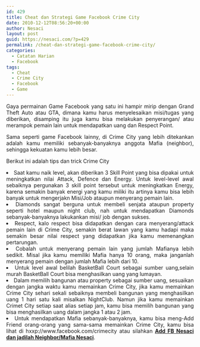 ```yaml
---
id: 429
title: Cheat dan Strategi Game Facebook Crime City
date: 2010-12-12T08:56:20+00:00
author: Nesaci
layout: post
guid: https://nesaci.com/?p=429
permalink: /cheat-dan-strategi-game-facebook-crime-city/
categories:
  - Catatan Harian
  - Facebook
tags:
  - Cheat
  - Crime City
  - Facebook
  - Game
---
```

<p style="text-align: justify;">
  Gaya permainan Game Facebook yang satu ini hampir mirip dengan Grand Theft Auto atau GTA, dimana kamu harus menyelesaikan misi/tugas yang diberikan, disamping itu juga kamu bisa melakukan penyerangan/ atau merampok pemain lain untuk mendapatkan uang dan Respect Point.
</p>

<p style="text-align: justify;">
  Sama seperti game Facebook lainny, di Crime City yang lebih ditekankan adalah kamu memiliki sebanyak-banyaknya anggota Mafia (neighbor), sehingga kekuatan kamu lebih besar.
</p>

<p style="text-align: justify;">
  Berikut ini adalah tips dan trick Crime City
</p>

<li style="text-align: justify;">
  Saat kamu naik level, akan diberikan 3 Skill Point yang bisa dipakai untuk meningkatkan nilai Attack, Defence dan Energy. Untuk level-level awal sebaiknya pergunakan 3 skill point tersebut untuk meningkatkan Energy, karena semakin banyak energi yang kamu miliki itu artinya kamu bisa lebih banyak untuk mengerjakn Misi/Job ataupun menyerang pemain lain.
</li>
<li style="text-align: justify;">
  Diamonds sangat berguna untuk membeli senjata ataupun property seperti hotel maupun night club, nah untuk mendapatkan Diamonds sebanyak-banyaknya lakukankan misi/ job dengan sukses.
</li>
<li style="text-align: justify;">
  Respect, kalo respect bisa didapatkan dengan cara menyerang/attack pemain lain di Crime City, semakin berat lawan yang kamu hadapi maka semakin besar nilai respect yang didapatkan jika kamu memenangkan pertarungan.
</li>
<li style="text-align: justify;">
  Cobalah untuk menyerang pemain lain yang jumlah Mafianya lebih sedikit. Misal jika kamu memiliki Mafia hanya 10 orang, maka janganlah menyerang pemain dengan jumlah Mafia lebih dari 10.
</li>
<li style="text-align: justify;">
  Untuk level awal belilah BasketBall Court sebagai sumber uang,selain murah BasketBall Court bisa menghasilkan uang yang lumayan.
</li>
<li style="text-align: justify;">
  Dalam memilih bangunan atau property sebagai sumber uang, sesuaikan dengan jangka waktu kamu memainkan Crime City, jika kamu memainkan Crime City sehari sekali sebaiknya membeli bangunan yang menghasilkan uang 1 hari satu kali misalkan NightClub. Namun jika kamu memainkan Crimet City setiap saat alias setiap jam, kamu bisa memilih bangunan yang bisa menghasilkan uang dalam jangka 1 atau 2 jam.
</li>
<li style="text-align: justify;">
  Untuk mendapatkan Mafia sebanyak-banyaknya, kamu bisa meng-Add Friend orang-orang yang sama-sama memainkan Crime City, kamu bisa lihat di hxxp://www.facebook.com/crimecity atau silahkan <a title="Add Facebook Nesaci" rel="nofollow" href="https://www.facebook.com/profile.php?id=100000869903682" target="_blank"><strong>Add FB Nesaci dan jadilah Neighbor/Mafia Nesaci</strong></a>.
</li>
